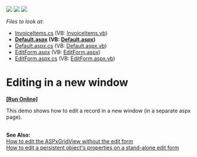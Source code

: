 <!-- default badges list -->
![](https://img.shields.io/endpoint?url=https://codecentral.devexpress.com/api/v1/VersionRange/128537321/14.1.7%2B)
[![](https://img.shields.io/badge/Open_in_DevExpress_Support_Center-FF7200?style=flat-square&logo=DevExpress&logoColor=white)](https://supportcenter.devexpress.com/ticket/details/E65)
[![](https://img.shields.io/badge/📖_How_to_use_DevExpress_Examples-e9f6fc?style=flat-square)](https://docs.devexpress.com/GeneralInformation/403183)
<!-- default badges end -->
<!-- default file list -->
*Files to look at*:

* [InvoiceItems.cs](./CS/WebSite/App_Code/Grid/Editing/InvoiceItems.cs) (VB: [InvoiceItems.vb](./VB/WebSite/App_Code/Grid/Editing/InvoiceItems.vb))
* **[Default.aspx](./CS/WebSite/Default.aspx) (VB: [Default.aspx](./VB/WebSite/Default.aspx))**
* [Default.aspx.cs](./CS/WebSite/Default.aspx.cs) (VB: [Default.aspx.vb](./VB/WebSite/Default.aspx.vb))
* [EditForm.aspx](./CS/WebSite/EditForm.aspx) (VB: [EditForm.aspx](./VB/WebSite/EditForm.aspx))
* [EditForm.aspx.cs](./CS/WebSite/EditForm.aspx.cs) (VB: [EditForm.aspx.vb](./VB/WebSite/EditForm.aspx.vb))
<!-- default file list end -->
# Editing in a new window
<!-- run online -->
**[[Run Online]](https://codecentral.devexpress.com/e65/)**
<!-- run online end -->


<p>This demo shows how to edit a record in a new window (in a separate aspx page). <br /><br /></p>
<p><strong>See Also:</strong><br /> <a href="https://www.devexpress.com/Support/Center/p/E2202">How to edit the ASPxGridView without the edit form</a><br /> <a href="https://www.devexpress.com/Support/Center/p/E1451">How to edit a persistent object's properties on a stand-alone edit form</a></p>

<br/>


